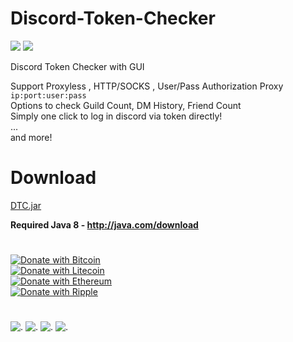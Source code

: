 # Discord-Token-Checker
![](https://img.shields.io/github/downloads/RANKTW/Discord-Token-Checker/total?label=Downloads)
![](https://img.shields.io/github/stars/RANKTW/Discord-Token-Checker)

Discord Token Checker with GUI

Support Proxyless , HTTP/SOCKS , User/Pass Authorization Proxy `ip:port:user:pass`<br>
Options to check Guild Count, DM History, Friend Count<br>
Simply one click to log in discord via token directly!<br>
...<br>
and more!

# Download

[DTC.jar](https://github.com/RANKTW/Discord-Token-Checker/releases/latest/download/DTC.zip)<!-- or 
[DTC.exe](https://github.com/RANKTW/Discord-Token-Checker/releases/latest/download/DTC.exe)<br> -->

**Required Java 8 - http://java.com/download**

#  

[![Donate with Bitcoin](https://en.cryptobadges.io/badge/small/1HQS8sZwo5j83VftPdx8r4DuTVsFuWeFP9)](https://en.cryptobadges.io/donate/1HQS8sZwo5j83VftPdx8r4DuTVsFuWeFP9)<br>
[![Donate with Litecoin](https://en.cryptobadges.io/badge/small/LgfhKQe3wTcseUwqTjKkzFgunU7RZNu5i5)](https://en.cryptobadges.io/donate/LgfhKQe3wTcseUwqTjKkzFgunU7RZNu5i5)<br>
[![Donate with Ethereum](https://en.cryptobadges.io/badge/small/0x3321A4344750193031A5da541098265cE8C40c8e)](https://en.cryptobadges.io/donate/0x3321A4344750193031A5da541098265cE8C40c8e)<br>
[![Donate with Ripple](https://en.cryptobadges.io/badge/small/ra8HRjfscAd1W96Vyd7fyQ1ra45GiMZUbo)](https://en.cryptobadges.io/donate/ra8HRjfscAd1W96Vyd7fyQ1ra45GiMZUbo)

#  

![.](https://user-images.githubusercontent.com/37373560/73079022-6b3d0d80-3efe-11ea-9dd3-64b23dd78555.png)
![.](https://file.coffee/u/74O8vJrOqL.gif)
![.](https://file.coffee/u/ug2VXgrHz.gif)
![.](https://file.coffee/u/1W0Euej9S9.png)
